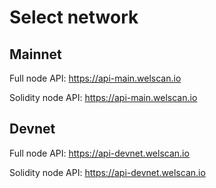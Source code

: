 # Select network

## Mainnet
Full node API: https://api-main.welscan.io

Solidity node API: https://api-main.welscan.io

## Devnet
Full node API: https://api-devnet.welscan.io

Solidity node API: https://api-devnet.welscan.io
